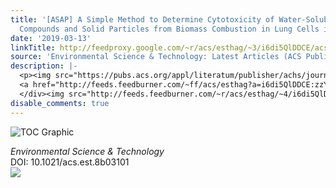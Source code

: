 ```yaml
---
title: '[ASAP] A Simple Method to Determine Cytotoxicity of Water-Soluble Organic
  Compounds and Solid Particles from Biomass Combustion in Lung Cells in Vitro'
date: '2019-03-13'
linkTitle: http://feedproxy.google.com/~r/acs/esthag/~3/i6di5QlDDCE/acs.est.8b03101
source: 'Environmental Science & Technology: Latest Articles (ACS Publications)'
description: |-
  <p><img src="https://pubs.acs.org/appl/literatum/publisher/achs/journals/content/esthag/0/esthag.ahead-of-print/acs.est.8b03101/20190313/images/medium/es-2018-03101d_0001.gif" alt="TOC Graphic"/></p><div><cite>Environmental Science & Technology</cite></div><div>DOI: 10.1021/acs.est.8b03101</div><div class="feedflare">
  <a href="http://feeds.feedburner.com/~ff/acs/esthag?a=i6di5QlDDCE:zzYKxqMuHNA:yIl2AUoC8zA"><img src="http://feeds.feedburner.com/~ff/acs/esthag?d=yIl2AUoC8zA" border="0"></img></a>
  </div><img src="http://feeds.feedburner.com/~r/acs/esthag/~4/i6di5QlDDCE" height="1" width="1" ...
disable_comments: true
---
```

<p><img src="https://pubs.acs.org/appl/literatum/publisher/achs/journals/content/esthag/0/esthag.ahead-of-print/acs.est.8b03101/20190313/images/medium/es-2018-03101d_0001.gif" alt="TOC Graphic"/></p><div><cite>Environmental Science & Technology</cite></div><div>DOI: 10.1021/acs.est.8b03101</div><div class="feedflare">
<a href="http://feeds.feedburner.com/~ff/acs/esthag?a=i6di5QlDDCE:zzYKxqMuHNA:yIl2AUoC8zA"><img src="http://feeds.feedburner.com/~ff/acs/esthag?d=yIl2AUoC8zA" border="0"></img></a>
</div><img src="http://feeds.feedburner.com/~r/acs/esthag/~4/i6di5QlDDCE" height="1" width="1" ...